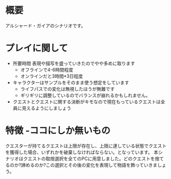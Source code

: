 # 概要

アルシャード・ガイアのシナリオです。

# プレイに関して

- 所要時間 表現や描写を盛っていきたのでやや多めに取ります
  - オフラインで4-6時間程度
  - オンラインだと3時間*3日程度
- キャラクターはサンプルをそのまま使う想定をしています
  - ライフパスでの変化は無視したほうが無難です
  - ギリギリに調整しているのでバランスが崩れるかもしれません。
- クエストとクエストに関する決断がキモなので現在もっているクエストは全員に見えるようにしましょう


# 特徴 -ココにしか無いもの

クエスターが持てるクエストは上限が存在し、上限に達している状態でクエストを獲得した場合、いずれかを破棄しなければならない。となっています。
本シナリオはクエストの取捨選択を全てのPCに用意しました。どのクエストを捨てるのか?諦めるのか?この選択とその後の変化を表現して物語を飾っていきましょう。


